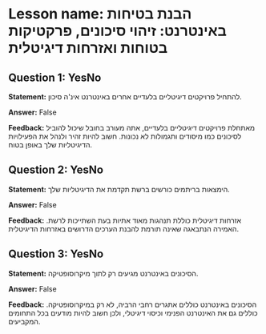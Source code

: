 # Lesson name: הבנת בטיחות באינטרנט: זיהוי סיכונים, פרקטיקות בטוחות ואזרחות דיגיטלית

## Question 1: YesNo

**Statement:** להתחיל פרויקטים דיגיטליים בלעדיים אחרים באינטרנט אינ'ה סיכון.

**Answer:** False

**Feedback:**
מאתחלת פרויקטים דיגיטליים בלעדיים, אתה מעורב בחובל שיכול להוביל לסיכונים כמו מיסודים ותגמולות לא נכונות. חשוב להיות זהיר ולנהל את הפעילויות הדיגיטליות שלך באופן בטוח.


## Question 2: YesNo

**Statement:** הימצאות בריתמים כורשים ברשת תקדמת את הדיגיטליות שלך.

**Answer:** False

**Feedback:**
אזרחות דיגיטלית כוללת תנהגות מאוד אתיות בעת השתייכות לרשת. האמירה הנתבאגה שאינה תורמת להבנת הערכים הדרושים באזרחות הדיגיטלית.


## Question 3: YesNo

**Statement:** הסיכונים באינטרנט מגיעים רק לתוך מיקרוסופטיקה.

**Answer:** False

**Feedback:**
הסיכונים באינטרנט כוללים אתגרים רחבי הרביה, לא רק במיקרוסופטיקה. כוללים גם את האינטרנט הפנימי וכיסוי דיגיטלי, ולכן חשוב להיות מודעים בכל התחומים המקביעים.

